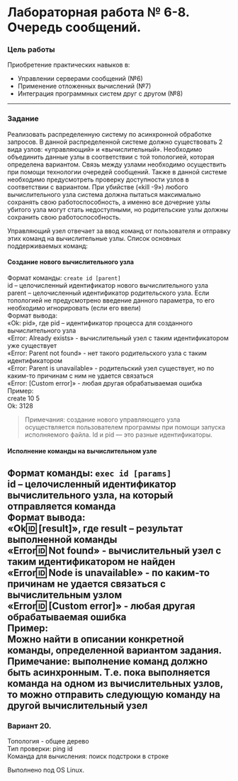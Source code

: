 # Лабораторная работа № 6-8. Очередь сообщений.

### Цель работы
Приобретение практических навыков в:
-	Управлении серверами сообщений (№6)
-	Применение отложенных вычислений (№7)
-   Интеграция программных систем друг с другом (№8)

---
### Задание
Реализовать распределенную систему по асинхронной обработке запросов. В данной
распределенной системе должно существовать 2 вида узлов: «управляющий» и
«вычислительный». Необходимо объединить данные узлы в соответствии с той топологией,
которая определена вариантом. Связь между узлами необходимо осуществить при помощи
технологии очередей сообщений. Также в данной системе необходимо предусмотреть проверку
доступности узлов в соответствии с вариантом. При убийстве («kill -9») любого вычислительного
узла система должна пытаться максимально сохранять свою работоспособность, а именно все
дочерние узлы убитого узла могут стать недоступными, но родительские узлы должны сохранить
свою работоспособность.</br>

Управляющий узел отвечает за ввод команд от пользователя и отправку этих команд на
вычислительные узлы. Список основных поддерживаемых команд: </br>
#### Создание нового вычислительного узла
Формат команды: `create id [parent]` </br>
id – целочисленный идентификатор нового вычислительного узла </br>
parent – целочисленный идентификатор родительского узла. Если топологией не предусмотрено
введение данного параметра, то его необходимо игнорировать (если его ввели)</br>
Формат вывода:</br>
«Ok: pid», где pid – идентификатор процесса для созданного вычислительного узла</br>
«Error: Already exists» - вычислительный узел с таким идентификатором уже существует</br>
«Error: Parent not found» - нет такого родительского узла с таким идентификатором</br>
«Error: Parent is unavailable» - родительский узел существует, но по каким-то причинам с ним не
удается связаться</br>
«Error: [Custom error]» - любая другая обрабатываемая ошибка</br>
Пример:</br>
create 10 5</br>
Ok: 3128</br>
> Примечания: создание нового управляющего узла осуществляется пользователем программы
при помощи запуска исполняемого файла. Id и pid — это разные идентификаторы.

#### Исполнение команды на вычислительном узле

Формат команды: `exec id [params]` </br>
id – целочисленный идентификатор вычислительного узла, на который отправляется команда</br>
Формат вывода:</br>
«Ok:id: [result]», где result – результат выполненной команды </br>
«Error:id: Not found» - вычислительный узел с таким идентификатором не найден</br>
«Error:id: Node is unavailable» - по каким-то причинам не удается связаться с вычислительным
узлом </br>
«Error:id: [Custom error]» - любая другая обрабатываемая ошибка </br>
Пример: </br>
Можно найти в описании конкретной команды, определенной вариантом задания.
Примечание: выполнение команд должно быть асинхронным. Т.е. пока выполняется команда на
одном из вычислительных узлов, то можно отправить следующую команду на другой
вычислительный узел
---

### Вариант 20.
Топология - общее дерево </br>
Тип проверки: ping id </br>
Команда для вычисления: поиск подстроки в строке </br>

Выполнено под OS Linux.